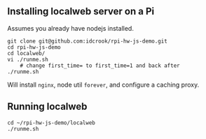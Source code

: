 
## Installing localweb server on a Pi

Assumes you already have nodejs installed.


```
git clone git@github.com:idcrook/rpi-hw-js-demo.git
cd rpi-hw-js-demo
cd localweb/
vi ./runme.sh
	# change first_time= to first_time=1 and back after
./runme.sh
```

Will install `nginx`, node util `forever`, and configure a caching proxy.


## Running localweb


```
cd ~/rpi-hw-js-demo/localweb
./runme.sh
```

